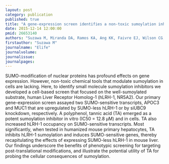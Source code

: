 ```yaml
---
layout: post
category: publication
published: true
title: "A gene-expression screen identifies a non-toxic sumoylation inhibitor that Mimics SUMO-less human LRH-1 in liver."
date: 2015-12-14 12:00:00
pmid: 26653140
authors: "Suzawa M, Miranda DA, Ramos KA, Ang KK, Faivre EJ, Wilson CG, Caboni L, Arkin MR, Kim YS, Fletterick RJ, Diaz A, Schneekloth JS, Ingraham HA"
firstauthor: "Suzawa M"
journalname: "Elife"
journalvolume: 
journalissue: 
journalpages: 
---
```


SUMO-modification of nuclear proteins has profound effects on gene expression. However, non-toxic chemical tools that modulate sumoylation in cells are lacking. Here, to identify small molecule sumoylation inhibitors we developed a cell-based screen that focused on the well-sumoylated substrate, human Liver Receptor Homolog-1 (hLRH-1, NR5A2). Our primary gene-expression screen assayed two SUMO-sensitive transcripts, APOC3 and MUC1 that are upregulated by SUMO-less hLRH-1 or by siUBC9 knockdown, respectively. A polyphenol, tannic acid (TA) emerged as a potent sumoylation inhibitor in vitro (IC50 = 12.8 µM) and in cells. TA also increased hLRH-1 occupancy on SUMO-sensitive transcripts. Most significantly, when tested in humanized mouse primary hepatocytes, TA inhibits hLRH-1 sumoylation and induces SUMO-sensitive genes, thereby recapitulating the effects of expressing SUMO-less hLRH-1 in mouse liver. Our findings underscore the benefits of phenotypic screening for targeting post-translational modifications, and illustrate the potential utility of TA for probing the cellular consequences of sumoylation.

